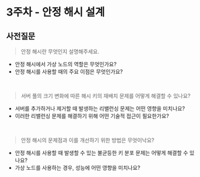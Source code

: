 # 3주차 - 안정 해시 설계

## 사전질문

> 안정 해시란 무엇인지 설명해주세요.
  - 안정 해시에서 가상 노드의 역할은 무엇인가요?
  - 안정 해시를 사용할 때의 주요 이점은 무엇인가요?

<br>

> 서버 풀의 크기 변화에 따른 해시 키의 재배치 문제를 어떻게 해결할 수 있나요?
  - 서버를 추가하거나 제거할 때 발생하는 리밸런싱 문제는 어떤 영향을 미치나요?
  - 이러한 리밸런싱 문제를 해결하기 위해 어떤 기술적 접근이 필요한가요?

<br>

> 안정 해시의 문제점과 이를 개선하기 위한 방법은 무엇이낙요?
  - 안정 해시를 사용할 때 발생할 수 있는 불균등한 키 분포 문제는 어떻게 해결할 수 있나요?
  - 가상 노드를 사용하는 경우, 성능에 어떤 영향을 미치나요?
